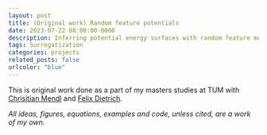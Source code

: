 ```yaml
---
layout: post
title: (Original work) Random feature potentials
date: 2023-07-22 08:00:00-0000
description: Inferring potential energy surfaces with random feature models.
tags: Surrogatization
categories: projects
related_posts: false
urlcolor: "blue"
---
```


This is original work done as a part of my masters studies at TUM with [Chrisitian Mendl](http://christian.mendl.net/) and [Felix Dietrich](https://fd-research.com/).

*All ideas, figures, equations, examples and code, unless cited, are a work of my own.*
